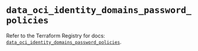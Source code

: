 # `data_oci_identity_domains_password_policies`

Refer to the Terraform Registry for docs: [`data_oci_identity_domains_password_policies`](https://registry.terraform.io/providers/hashicorp/oci/7.19.0/docs/data-sources/identity_domains_password_policies).
